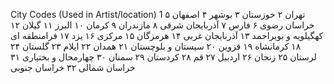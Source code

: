 
City Codes (Used in Artist/location)
    1 	تهران
    ۲ 	خوزستان
    ۳ 	بوشهر
    ۴ 	اصفهان
    ۵ 	خراسان رضوی
    ۶ 	فارس
    ۷ 	آذربایجان شرقی
    ۸ 	مازندران
    ۹ 	کرمان
    ۱۰ 	البرز
    ۱۱ 	گیلان
    ۱۲ 	کهگیلویه و بویراحمد
    ۱۳ 	آذربایجان غربی
    ۱۴ 	هرمزگان
    ۱۵ 	مرکزی
    ۱۶ 	یزد
    ۱۷ 	فرامنطقه ای
    ۱۸ 	کرمانشاه
    ۱۹ 	قزوین
    ۲۰ 	سیستان و بلوچستان
    ۲۱ 	همدان
    ۲۲ 	ایلام
    ۲۳ 	گلستان
    ۲۴ 	لرستان
    ۲۵ 	زنجان
    ۲۶ 	اردبیل
    ۲۷ 	قم
    ۲۸ 	کردستان
    ۲۹ 	سمنان
    ۳۰ 	چهارمحال و بختیاری
    ۳۱ 	خراسان شمالی
    ۳۲ 	خراسان جنوبی